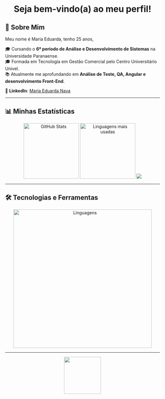 <h1 align="center">Seja bem-vindo(a) ao meu perfil!</h1>

## 🌈 Sobre Mim  

  Meu nome é Maria Eduarda, tenho 25 anos,  

    
  🎓 Cursando o **6º período de Análise e Desenvolvimento de Sistemas** na Universidade Paranaense.  
  🎓 Formada em Tecnologia em Gestão Comercial pelo Centro Universitário Univel.  
  📚 Atualmente me aprofundando em **Análise de Teste, QA, Angular e desenvolvimento Front-End**.  

💼 **LinkedIn**: [Maria Eduarda Nava](https://www.linkedin.com/in/maria-eduarda-nava/)

---

## 📊 Minhas Estatísticas  

<p align="center">
  <img src="https://github-readme-stats.vercel.app/api?username=meduardanava&show_icons=true&bg_color=0D1117&title_color=FF69B4&icon_color=FF69B4&text_color=ADD8E6&border_color=FF69B4" alt="GitHub Stats" width="auto" height="180px" >
  <img src="https://github-readme-stats.vercel.app/api/top-langs/?username=meduardanava&layout=compact&langs_count=8&bg_color=0D1117&title_color=FF69B4&text_color=ADD8E6&border_color=FF69B4" alt="Linguagens mais usadas" width="auto" height="180px">
  <img src="https://github-readme-streak-stats.herokuapp.com/?user=meduardanava&theme=dark&background=0D1117&border=FF69B4&stroke=FF69B4&ring=ADD8E6&fire=FF69B4&currStreakLabel=ADD8E6&sideNums=FF69B4&sideLabels=ADD8E6" width="auto"/>
<p align="center">

---

## 🛠 Tecnologias e Ferramentas 

<p align="center">
  <img src="https://skillicons.dev/icons?i=html,css,js,ts,java,angular,arduino,figma,webstorm,idea" alt="Linguagens" width="450px">
</p>

---

<p align="center">
  <img src="https://media.giphy.com/media/3o7TKMt1VVNkHV2PaE/giphy.gif" width="120px">
</p>
